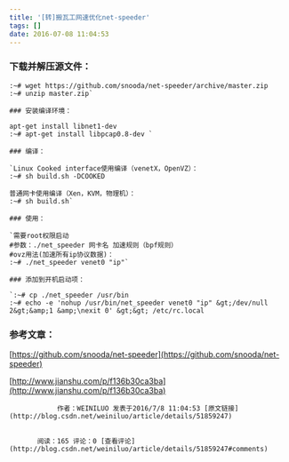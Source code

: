 ```yaml
---
title: '[转]搬瓦工网速优化net-speeder'
tags: []
date: 2016-07-08 11:04:53
---
```


### 下载并解压源文件：

    :~# wget https://github.com/snooda/net-speeder/archive/master.zip
    :~# unzip master.zip`

    ### 安装编译环境：

    apt-get install libnet1-dev
    :~# apt-get install libpcap0.8-dev `

    ### 编译：

    `Linux Cooked interface使用编译（venetX，OpenVZ）：
    :~# sh build.sh -DCOOKED

    普通网卡使用编译（Xen，KVM，物理机）：
    :~# sh build.sh`

    ### 使用：

    `需要root权限启动
    #参数：./net_speeder 网卡名 加速规则（bpf规则）
    #ovz用法(加速所有ip协议数据)： 
    :~# ./net_speeder venet0 "ip"`

    ### 添加到开机启动项：

    `:~# cp ./net_speeder /usr/bin
    :~# echo -e 'nohup /usr/bin/net_speeder venet0 "ip" &gt;/dev/null 2&gt;&amp;1 &amp;\nexit 0' &gt;&gt; /etc/rc.local

### 参考文章：

[https://github.com/snooda/net-speeder](https://github.com/snooda/net-speeder) 

[http://www.jianshu.com/p/f136b30ca3ba](http://www.jianshu.com/p/f136b30ca3ba)

            
                作者：WEINILUO 发表于2016/7/8 11:04:53 [原文链接](http://blog.csdn.net/weiniluo/article/details/51859247)
            
            
           阅读：165 评论：0 [查看评论](http://blog.csdn.net/weiniluo/article/details/51859247#comments)
            
